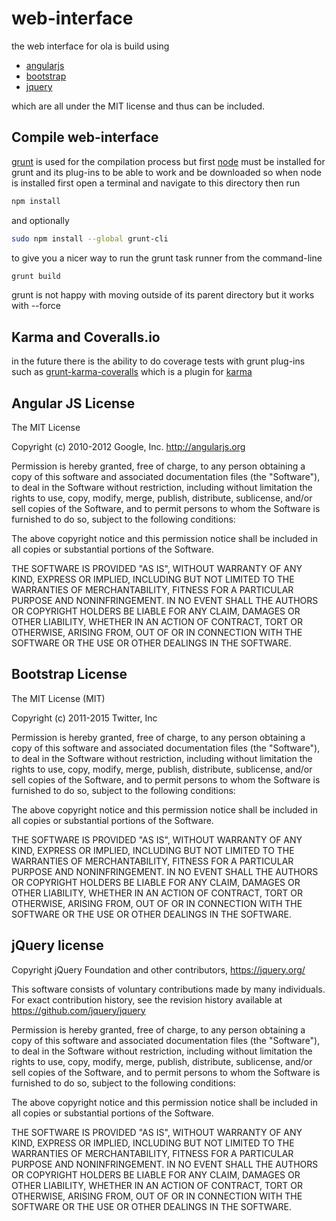 # web-interface
the web interface for ola is build using
- [angularjs](http://angularjs.com)
- [bootstrap](http://getbootstrap.com)
- [jquery](http://jquery.com)

which are all under the MIT license and thus can be included.

## Compile web-interface
[grunt](http://gruntjs.com/) is used for the compilation process but first [node](http://nodejs.org/) must be installed for grunt and its plug-ins to be able to work and be downloaded so when node is installed first open a terminal and navigate to this directory then run
```bash
npm install
```
and optionally
```bash
sudo npm install --global grunt-cli
```
to give you a nicer way to run the grunt task runner from the command-line

```bash
grunt build
```
grunt is not happy with moving outside of its parent directory but it works with --force

## Karma and Coveralls.io
in the future there is the ability to do coverage tests with grunt plug-ins such as [grunt-karma-coveralls](https://github.com/mattjmorrison/grunt-karma-coveralls) which is a plugin for [karma](http://karma-runner.github.io/)



## Angular JS License

The MIT License

Copyright (c) 2010-2012 Google, Inc. http://angularjs.org

Permission is hereby granted, free of charge, to any person obtaining a copy
of this software and associated documentation files (the "Software"), to deal
in the Software without restriction, including without limitation the rights
to use, copy, modify, merge, publish, distribute, sublicense, and/or sell
copies of the Software, and to permit persons to whom the Software is
furnished to do so, subject to the following conditions:

The above copyright notice and this permission notice shall be included in
all copies or substantial portions of the Software.

THE SOFTWARE IS PROVIDED "AS IS", WITHOUT WARRANTY OF ANY KIND, EXPRESS OR
IMPLIED, INCLUDING BUT NOT LIMITED TO THE WARRANTIES OF MERCHANTABILITY,
FITNESS FOR A PARTICULAR PURPOSE AND NONINFRINGEMENT. IN NO EVENT SHALL THE
AUTHORS OR COPYRIGHT HOLDERS BE LIABLE FOR ANY CLAIM, DAMAGES OR OTHER
LIABILITY, WHETHER IN AN ACTION OF CONTRACT, TORT OR OTHERWISE, ARISING FROM,
OUT OF OR IN CONNECTION WITH THE SOFTWARE OR THE USE OR OTHER DEALINGS IN
THE SOFTWARE.

## Bootstrap License

The MIT License (MIT)

Copyright (c) 2011-2015 Twitter, Inc

Permission is hereby granted, free of charge, to any person obtaining a copy
of this software and associated documentation files (the "Software"), to deal
in the Software without restriction, including without limitation the rights
to use, copy, modify, merge, publish, distribute, sublicense, and/or sell
copies of the Software, and to permit persons to whom the Software is
furnished to do so, subject to the following conditions:

The above copyright notice and this permission notice shall be included in
all copies or substantial portions of the Software.

THE SOFTWARE IS PROVIDED "AS IS", WITHOUT WARRANTY OF ANY KIND, EXPRESS OR
IMPLIED, INCLUDING BUT NOT LIMITED TO THE WARRANTIES OF MERCHANTABILITY,
FITNESS FOR A PARTICULAR PURPOSE AND NONINFRINGEMENT. IN NO EVENT SHALL THE
AUTHORS OR COPYRIGHT HOLDERS BE LIABLE FOR ANY CLAIM, DAMAGES OR OTHER
LIABILITY, WHETHER IN AN ACTION OF CONTRACT, TORT OR OTHERWISE, ARISING FROM,
OUT OF OR IN CONNECTION WITH THE SOFTWARE OR THE USE OR OTHER DEALINGS IN
THE SOFTWARE.

## jQuery license
Copyright jQuery Foundation and other contributors, https://jquery.org/

This software consists of voluntary contributions made by many
individuals. For exact contribution history, see the revision history
available at https://github.com/jquery/jquery

Permission is hereby granted, free of charge, to any person obtaining
a copy of this software and associated documentation files (the
"Software"), to deal in the Software without restriction, including
without limitation the rights to use, copy, modify, merge, publish,
distribute, sublicense, and/or sell copies of the Software, and to
permit persons to whom the Software is furnished to do so, subject to
the following conditions:

The above copyright notice and this permission notice shall be
included in all copies or substantial portions of the Software.

THE SOFTWARE IS PROVIDED "AS IS", WITHOUT WARRANTY OF ANY KIND,
EXPRESS OR IMPLIED, INCLUDING BUT NOT LIMITED TO THE WARRANTIES OF
MERCHANTABILITY, FITNESS FOR A PARTICULAR PURPOSE AND
NONINFRINGEMENT. IN NO EVENT SHALL THE AUTHORS OR COPYRIGHT HOLDERS BE
LIABLE FOR ANY CLAIM, DAMAGES OR OTHER LIABILITY, WHETHER IN AN ACTION
OF CONTRACT, TORT OR OTHERWISE, ARISING FROM, OUT OF OR IN CONNECTION
WITH THE SOFTWARE OR THE USE OR OTHER DEALINGS IN THE SOFTWARE.
